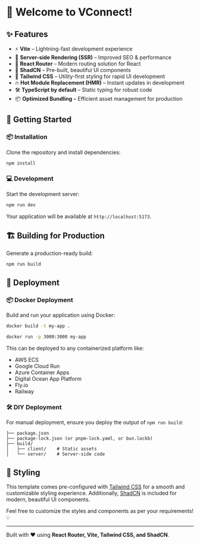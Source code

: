 # 🚀 Welcome to VConnect!

## ✨ Features

- ⚡ **Vite** – Lightning-fast development experience
- 🚀 **Server-side Rendering (SSR)** – Improved SEO & performance
- 🔄 **React Router** – Modern routing solution for React
- 💎 **ShadCN** – Pre-built, beautiful UI components
- 🎨 **Tailwind CSS** – Utility-first styling for rapid UI development
- 🔥 **Hot Module Replacement (HMR)** – Instant updates in development
- 🛠 **TypeScript by default** – Static typing for robust code
- 📦 **Optimized Bundling** – Efficient asset management for production

## 🚀 Getting Started

### 📦 Installation

Clone the repository and install dependencies:

```bash
npm install
```

### 💻 Development

Start the development server:

```bash
npm run dev
```

Your application will be available at `http://localhost:5173`.

## 🏗 Building for Production

Generate a production-ready build:

```bash
npm run build
```

## 🚢 Deployment

### 📦 Docker Deployment

Build and run your application using Docker:

```bash
docker build -t my-app .

docker run -p 3000:3000 my-app
```

This can be deployed to any containerized platform like:

- AWS ECS
- Google Cloud Run
- Azure Container Apps
- Digital Ocean App Platform
- Fly.io
- Railway

### 🛠 DIY Deployment

For manual deployment, ensure you deploy the output of `npm run build`:

```
├── package.json
├── package-lock.json (or pnpm-lock.yaml, or bun.lockb)
├── build/
│   ├── client/    # Static assets
│   └── server/    # Server-side code
```

## 🎨 Styling

This template comes pre-configured with [Tailwind CSS](https://tailwindcss.com/) for a smooth and customizable styling experience. Additionally, [ShadCN](https://ui.shadcn.com/) is included for modern, beautiful UI components.

Feel free to customize the styles and components as per your requirements! 💡

---

Built with ❤️ using **React Router, Vite, Tailwind CSS, and ShadCN**.